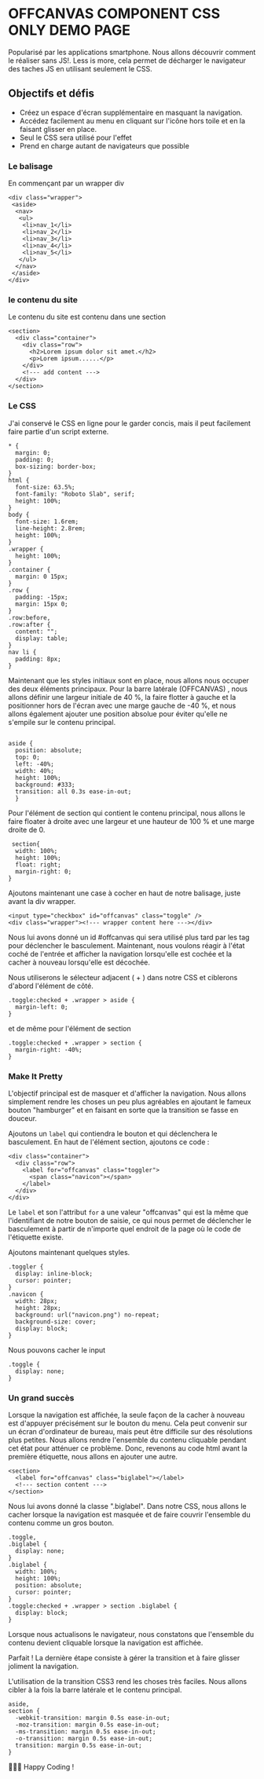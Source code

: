 # OFFCANVAS COMPONENT CSS ONLY DEMO PAGE

Popularisé par les applications smartphone.
Nous allons découvrir comment le réaliser sans JS!.
Less is more, cela permet de décharger le navigateur des taches JS en utilisant seulement le CSS.

## Objectifs et défis

- Créez un espace d'écran supplémentaire en masquant la navigation.
- Accédez facilement au menu en cliquant sur l'icône hors toile et en la faisant glisser en place.
- Seul le CSS sera utilisé pour l'effet
- Prend en charge autant de navigateurs que possible

### Le balisage

En commençant par un wrapper div

```
<div class="wrapper"> 
 <aside>
  <nav> 
   <ul> 
    <li>nav_1</li>
    <li>nav_2</li>
    <li>nav_3</li>
    <li>nav_4</li>
    <li>nav_5</li>
   </ul> 
  </nav> 
 </aside> 
</div>
```

### le contenu du site

Le contenu du site est contenu dans une section

```
<section>
  <div class="container">
    <div class="row">
      <h2>Lorem ipsum dolor sit amet.</h2>
      <p>Lorem ipsum......</p>
    </div>
    <!--- add content --->
  </div>
</section>
```

### Le CSS

J'ai conservé le CSS en ligne pour le garder concis, mais il peut facilement faire partie d'un script externe.

```
* {
  margin: 0;
  padding: 0;
  box-sizing: border-box;
}
html {
  font-size: 63.5%;
  font-family: "Roboto Slab", serif;
  height: 100%;
}
body {
  font-size: 1.6rem;
  line-height: 2.8rem;
  height: 100%;
}
.wrapper {
  height: 100%;
}
.container {
  margin: 0 15px;
}
.row {
  padding: -15px;
  margin: 15px 0;
}
.row:before,
.row:after {
  content: "";
  display: table;
}
nav li {
  padding: 8px;
}

```

Maintenant que les styles initiaux sont en place, nous allons nous occuper des deux éléments principaux. 
Pour la barre latérale (OFFCANVAS) , nous allons définir une largeur initiale de 40 %, la faire flotter à gauche et la positionner hors de l'écran avec une marge gauche de -40 %, et nous allons également ajouter une position absolue pour éviter qu'elle ne s'empile sur le contenu principal.

```

aside {
  position: absolute;
  top: 0;
  left: -40%;
  width: 40%;
  height: 100%;
  background: #333;
  transition: all 0.3s ease-in-out;
  }
```

Pour l'élément de section qui contient le contenu principal, nous allons le faire floater à droite avec une largeur et une hauteur de 100 % et une marge droite de 0.

```
 section{
  width: 100%;
  height: 100%;
  float: right;
  margin-right: 0;
}
```

Ajoutons maintenant une case à cocher en haut de notre balisage, juste avant la div wrapper.
```
<input type="checkbox" id="offcanvas" class="toggle" />
<div class="wrapper"><!--- wrapper content here ---></div>
```

Nous lui avons donné un id #offcanvas qui sera utilisé plus tard par les tag pour déclencher le basculement.
Maintenant, nous voulons réagir à l'état coché de l'entrée et afficher la navigation lorsqu'elle est cochée et la cacher à nouveau lorsqu'elle est décochée.

Nous utiliserons le sélecteur adjacent ( + ) dans notre CSS et ciblerons d'abord l'élément de côté.

```
.toggle:checked + .wrapper > aside {
  margin-left: 0;
}
```

et de même pour l'élément de section

```
.toggle:checked + .wrapper > section {
  margin-right: -40%;
}
```

### Make It Pretty

L'objectif principal est de masquer et d'afficher la navigation. Nous allons simplement rendre les choses un peu plus agréables en ajoutant le fameux bouton "hamburger" et en faisant en sorte que la transition se fasse en douceur.

Ajoutons un `label` qui contiendra le bouton et qui déclenchera le basculement. 
En haut de l'élément section, ajoutons ce code :

```
<div class="container">
  <div class="row">
    <label for="offcanvas" class="toggler">
      <span class="navicon"></span>
    </label>
  </div>
</div>
```

Le `label` et son l'attribut `for` a une valeur "offcanvas" qui est la même que l'identifiant de notre bouton de saisie, ce qui nous permet de déclencher le basculement à partir de n'importe quel endroit de la page où le code de l'étiquette existe. 

Ajoutons maintenant quelques styles.

```
.toggler {
  display: inline-block;
  cursor: pointer;
}
.navicon {
  width: 28px;
  height: 28px;
  background: url("navicon.png") no-repeat;
  background-size: cover;
  display: block;
}
```

Nous pouvons cacher le input

```
.toggle {
  display: none;
}
```

### Un grand succès 

Lorsque la navigation est affichée, la seule façon de la cacher à nouveau est d'appuyer précisément sur le bouton du menu. Cela peut convenir sur un écran d'ordinateur de bureau, mais peut être difficile sur des résolutions plus petites. Nous allons rendre l'ensemble du contenu cliquable pendant cet état pour atténuer ce problème. Donc, revenons au code html avant la première étiquette, nous allons en ajouter une autre.

```
<section>
  <label for="offcanvas" class="biglabel"></label>
  <!--- section content --->
</section>
```

Nous lui avons donné la classe ".biglabel". 
Dans notre CSS, nous allons le cacher lorsque la navigation est masquée et de faire couvrir l'ensemble du contenu comme un gros bouton.

```
.toggle,
.biglabel {
  display: none;
}
.biglabel {
  width: 100%;
  height: 100%;
  position: absolute;
  cursor: pointer;
}
.toggle:checked + .wrapper > section .biglabel {
  display: block;
}
```
Lorsque nous actualisons le navigateur, nous constatons que l'ensemble du contenu devient cliquable lorsque la navigation est affichée. 

Parfait !
La dernière étape consiste à gérer la transition et à faire glisser joliment la navigation. 

L'utilisation de la transition CSS3 rend les choses très faciles. Nous allons cibler à la fois la barre latérale et le contenu principal.
```
aside,
section {
  -webkit-transition: margin 0.5s ease-in-out;
  -moz-transition: margin 0.5s ease-in-out;
  -ms-transition: margin 0.5s ease-in-out;
  -o-transition: margin 0.5s ease-in-out;
  transition: margin 0.5s ease-in-out;
}
```

👩🏻‍💻 Happy Coding !
